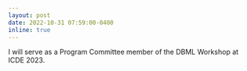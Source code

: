 ```yaml
---
layout: post
date: 2022-10-31 07:59:00-0400
inline: true
---
```


I will serve as a Program Committee member of the DBML Workshop at ICDE 2023.
